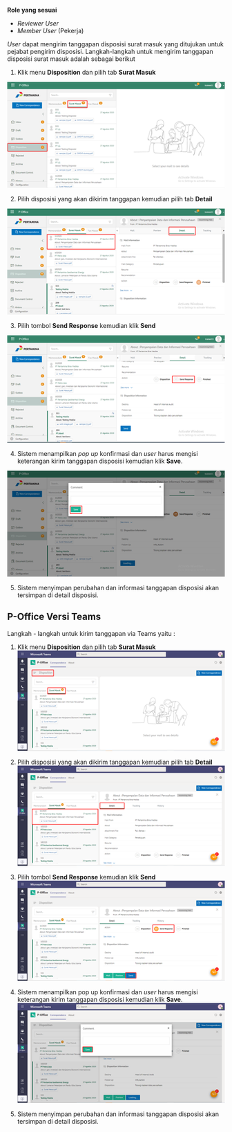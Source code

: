**Role yang sesuai**

- *Reviewer User*
- *Member User* (Pekerja)

 _User_ dapat mengirim tanggapan disposisi surat masuk yang ditujukan untuk pejabat pengirim disposisi. Langkah-langkah untuk mengirim tanggapan disposisi surat masuk adalah sebagai berikut


1.    Klik menu **Disposition** dan pilih tab **Surat Masuk**

![gambar](SuratMasuk/SM_Web/SM48.png)

2.    Pilih disposisi yang akan dikirim tanggapan kemudian pilih tab **Detail**

![gambar](SuratMasuk/SM_Web/SM49.png)

3.    Pilih tombol **Send Response** kemudian klik **Send**

![gambar](SuratMasuk/SM_Web/SM50.png)

4.    Sistem menampilkan _pop up_ konfirmasi dan _user_ harus mengisi keterangan kirim tanggapan disposisi kemudian klik **Save**.

![gambar](SuratMasuk/SM_Web/SM51.png)

5.    Sistem menyimpan perubahan dan informasi tanggapan disposisi akan tersimpan di detail disposisi.


## **P-Office Versi Teams**

Langkah - langkah untuk kirim tanggapan via Teams yaitu :

1.    Klik menu **Disposition** dan pilih tab **Surat Masuk**
![gambar](SuratMasuk/SM_Teams/SM53.png)

2.    Pilih disposisi yang akan dikirim tanggapan kemudian pilih tab **Detail**
![gambar](SuratMasuk/SM_Teams/SM54.png)

3.    Pilih tombol **Send Response** kemudian klik **Send**
![gambar](SuratMasuk/SM_Teams/SM55.png)

4.    Sistem menampilkan pop up konfirmasi dan _user_ harus mengisi keterangan kirim tanggapan disposisi kemudian klik **Save**.
![gambar](SuratMasuk/SM_Teams/SM56.png)

5.    Sistem menyimpan perubahan dan informasi tanggapan disposisi akan tersimpan di detail disposisi.